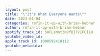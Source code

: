 ```yaml
---
layout: post
title: "\"It's What Everyone Wants\""
date: 2023-01-04
categories: refin-it-up-with-brian-hebner
author: refin-it-up-with-brian-hebner
spotify_track_id: 5HFLsNot3NJfBjTV1FCi1H
youtube_video_id: 
apple_track_id: 1000592418112
youtube_metadata: 
---
```

